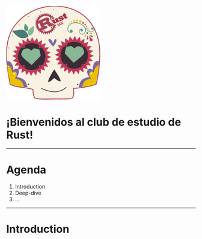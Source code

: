 <img src="../assets/images/rustmx-logo.svg" alt="RustMX" width="250rem" height="auto">

# ¡Bienvenidos al club de estudio de Rust!

---

# Agenda

1. Introduction
2. Deep-dive
3. ...

---

# Introduction
